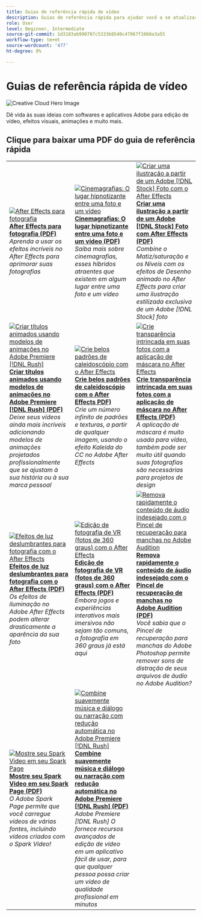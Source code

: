 ```yaml
---
title: Guias de referência rápida de vídeo
description: Guias de referência rápida para ajudar você a se atualizar sobre os produtos Adobe DVA
role: User
level: Beginner, Intermediate
source-git-commit: 1d3183ab990787c5333b8540c47967f1060a3a55
workflow-type: tm+mt
source-wordcount: '477'
ht-degree: 0%

---
```


# Guias de referência rápida de vídeo

![Creative Cloud Hero Image](../assets/CCEbanner-DVA.png)

Dê vida às suas ideias com softwares e aplicativos Adobe para edição de vídeo, efeitos visuais, animações e muito mais.

## Clique para baixar uma PDF do guia de referência rápida

<table>
<tr>
 <td>
   <a href="assets/AfterEffectsforPhotography.pdf">
      <img alt="After Effects para fotografia" src="assets/AfterEffectsforPhotography.jpg" />
   </a>
    <div>
   <a href="assets/AfterEffectsforPhotography.pdf"><strong>After Effects para fotografia (PDF)</strong></a>
    </div>
    <em>Aprenda a usar os efeitos incríveis no After Effects para aprimorar suas fotografias</em>
    <br>
  </td>
  <td>
   <a href="assets/CinemagraphsTheMesmerizingPlaceBetweenaPhotoandaVideo.pdf">
      <img alt="Cinemagrafias: O lugar hipnotizante entre uma foto e um vídeo" src="assets/CinemagraphsTheMesmerizingPlaceBetweenaPhotoandaVideo.jpg" />
   </a>
    <div>
   <a href="assets/CinemagraphsTheMesmerizingPlaceBetweenaPhotoandaVideo.pdf"><strong>Cinemagrafias: O lugar hipnotizante entre uma foto e um vídeo (PDF)</strong></a>
    </div>
    <em>Saiba mais sobre cinemagrafias, esses híbridos atraentes que existem em algum lugar entre uma foto e um vídeo</em>
    <br>
  </td>
  <td>
   <a href="assets/CreateanIllustrationfromanAdobeStockPhotowithAfterEffects.pdf">
      <img alt="Criar uma ilustração a partir de um Adobe [!DNL Stock] Foto com o After Effects" src="assets/CreateanIllustrationfromanAdobeStockPhotowithAfterEffects.jpg" />
   </a>
    <div>
   <a href="assets/CreateanIllustrationfromanAdobeStockPhotowithAfterEffects.pdf"><strong>Criar uma ilustração a partir de um Adobe [!DNL Stock] Foto com After Effects (PDF)</strong></a>
    </div>
    <em>Combine o Matiz/saturação e os Níveis com os efeitos de Desenho animado no After Effects para criar uma ilustração estilizada exclusiva de um Adobe [!DNL Stock] foto</em>
    <br>
  </td>
</tr>
<tr>
 <td>
   <a href="assets/CreateAnimatedTitlesUsingMotionGraphicsTemplatesinAdobePremiereRush.pdf">
      <img alt="Criar títulos animados usando modelos de animações no Adobe Premiere [!DNL Rush]" src="assets/CreateAnimatedTitlesUsingMotionGraphicsTemplatesinAdobePremiereRush.jpg" />
   </a>
    <div>
   <a href="assets/CreateAnimatedTitlesUsingMotionGraphicsTemplatesinAdobePremiereRush.pdf"><strong>Criar títulos animados usando modelos de animações no Adobe Premiere [!DNL Rush] (PDF)</strong></a>
    </div>
    <em>Deixe seus vídeos ainda mais incríveis adicionando modelos de animações projetados profissionalmente que se ajustam à sua história ou à sua marca pessoal</em>
    <br>
  </td>
  <td>
   <a href="assets/CreateBeautifulKaleidoscopePatternswithAfterEffects.pdf">
      <img alt="Crie belos padrões de caleidoscópio com o After Effects" src="assets/CreateBeautifulKaleidoscopePatternswithAfterEffects.jpg" />
   </a>
    <div>
   <a href="assets/CreateBeautifulKaleidoscopePatternswithAfterEffects.pdf"><strong>Crie belos padrões de caleidoscópio com o After Effects PDF)</strong></a>
    </div>
    <em>Crie um número infinito de padrões e texturas, a partir de qualquer imagem, usando o efeito Kaleida do CC no Adobe After Effects</em>
    <br>
  </td>
  <td>
   <a href="assets/CreateIntricateTransparencyinyourPhotographswithKeyinginAfterEffects.pdf">
      <img alt="Crie transparência intrincada em suas fotos com a aplicação de máscara no After Effects" src="assets/CreateIntricateTransparencyinyourPhotographswithKeyinginAfterEffects.jpg" />
   </a>
    <div>
   <a href="assets/CreateIntricateTransparencyinyourPhotographswithKeyinginAfterEffects.pdf"><strong>Crie transparência intrincada em suas fotos com a aplicação de máscara no After Effects (PDF)</strong></a>
    </div>
    <em>A aplicação de máscara é muito usada para vídeo, também pode ser muito útil quando suas fotografias são necessárias para projetos de design</em>
    <br>
  </td>
</tr>
<tr>
 <td>
   <a href="assets/DazzlingLightEffectsforPhotographywithAfterEffects.pdf">
      <img alt="Efeitos de luz deslumbrantes para fotografia com o After Effects" src="assets/DazzlingLightEffectsforPhotographywithAfterEffects.jpg" />
   </a>
    <div>
   <a href="assets/DazzlingLightEffectsforPhotographywithAfterEffects.pdf"><strong>Efeitos de luz deslumbrantes para fotografia com o After Effects (PDF)</strong></a>
    </div>
    <em>Os efeitos de iluminação no Adobe After Effects podem alterar drasticamente a aparência da sua foto</em>
    <br>
  </td>
  <td>
   <a href="assets/EditingVRPhotography360photoswithAfterEffects.pdf">
      <img alt="Edição de fotografia de VR (fotos de 360 graus) com o After Effects" src="assets/EditingVRPhotography360photoswithAfterEffects.jpg" />
   </a>
    <div>
   <a href="assets/EditingVRPhotography360photoswithAfterEffects.pdf"><strong>Edição de fotografia de VR (fotos de 360 graus) com o After Effects (PDF)</strong></a>
    </div>
    <em>Embora jogos e experiências interativos mais imersivos não sejam tão comuns, a fotografia em 360 graus já está aqui</em>
    <br>
  </td>
  <td>
   <a href="assets/QuicklyRemoveUnwantedAudioContentwiththeSpotHealingBrushinAdobeAudition.pdf">
      <img alt="Remova rapidamente o conteúdo de áudio indesejado com o Pincel de recuperação para manchas no Adobe Audition" src="assets/QuicklyRemoveUnwantedAudioContentwiththeSpotHealingBrushinAdobeAudition.jpg" />
   </a>
    <div>
   <a href="assets/QuicklyRemoveUnwantedAudioContentwiththeSpotHealingBrushinAdobeAudition.pdf"><strong>Remova rapidamente o conteúdo de áudio indesejado com o Pincel de recuperação de manchas no Adobe Audition (PDF)</strong></a>
    </div>
    <em>Você sabia que o Pincel de recuperação para manchas do Adobe Photoshop permite remover sons de distração de seus arquivos de áudio no Adobe Audition?</em>
    <br>
  </td>
</tr>
<tr>
   <td>
   <a href="assets/ShowcaseyourSparkVideoinyourSparkPage.pdf">
      <img alt="Mostre seu Spark Video em seu Spark Page" src="assets/ShowcaseyourSparkVideoinyourSparkPage.jpg" />
   </a>
    <div>
   <a href="assets/ShowcaseyourSparkVideoinyourSparkPage.pdf"><strong>Mostre seu Spark Video em seu Spark Page (PDF)</strong></a>
    </div>
    <em>O Adobe Spark Page permite que você carregue vídeos de várias fontes, incluindo vídeos criados com o Spark Video!</em>
    <br>
  </td>
  <td>
   <a href="assets/SmoothlyCombineMusicandDialogueorNarrationwithAutoduckinginAdobePremiereRush.pdf">
      <img alt="Combine suavemente música e diálogo ou narração com redução automática no Adobe Premiere [!DNL Rush]" src="assets/SmoothlyCombineMusicandDialogueorNarrationwithAutoduckinginAdobePremiereRush.jpg" />
   </a>
    <div>
   <a href="assets/SmoothlyCombineMusicandDialogueorNarrationwithAutoduckinginAdobePremiereRush.pdf"><strong>Combine suavemente música e diálogo ou narração com redução automática no Adobe Premiere [!DNL Rush] (PDF)</strong></a>
    </div>
    <em>Adobe Premiere [!DNL Rush] O fornece recursos avançados de edição de vídeo em um aplicativo fácil de usar, para que qualquer pessoa possa criar um vídeo de qualidade profissional em minutos</em>
    <br>
  </td>
</tr>
</table>
